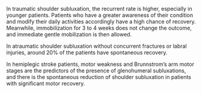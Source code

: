 In traumatic shoulder subluxation, the recurrent rate is higher, especially in younger patients. Patients who have a greater awareness of their condition and modify their daily activities accordingly have a high chance of recovery. Meanwhile, immobilization for 3 to 4 weeks does not change the outcome, and immediate gentle mobilization is then allowed.

In atraumatic shoulder subluxation without concurrent fractures or labral injuries, around 20% of the patients have spontaneous recovery.

In hemiplegic stroke patients, motor weakness and Brunnstrom’s arm motor stages are the predictors of the presence of glenohumeral subluxations, and there is the spontaneous reduction of shoulder subluxation in patients with significant motor recovery.